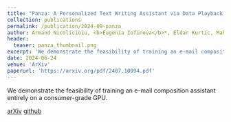 ```yaml
---
title: "Panza: A Personalized Text Writing Assistant via Data Playback and Local Fine-Tuning"
collection: publications
permalink: /publication/2024-09-panza
author: Armand Nicolicioiu, <b>Eugenia Iofinova</b>*, Eldar Kurtic, Mahdi Nikdan, Andrei Panferov, Ilia Markov, Nir Shavit, Dan Alistarh
header:
  teaser: panza_thumbnail.png
excerpt: 'We demonstrate the feasibility of training an e-mail composition assistant entirely on a consumer-grade GPU.'
date: 2024-06-24
venue: 'ArXiv'
paperurl: 'https://arxiv.org/pdf/2407.10994.pdf'
---
```

We demonstrate the feasibility of training an e-mail composition assistant entirely on a consumer-grade GPU.

[arXiv](https://arxiv.org/pdf/2407.10994.pdf) [github](https://github.com/IST-DASLab/PanzaMail)

